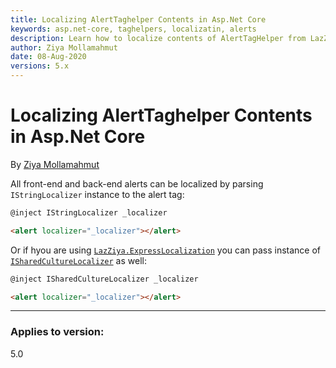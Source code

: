 ```yaml
---
title: Localizing AlertTaghelper Contents in Asp.Net Core
keywords: asp.net-core, taghelpers, localizatin, alerts
description: Learn how to localize contents of AlertTagHelper from LazZiya.TagHelpers for Asp.Net Core.
author: Ziya Mollamahmut
date: 08-Aug-2020
versions: 5.x
---
```


# Localizing AlertTaghelper Contents in Asp.Net Core

By [Ziya Mollamahmut](https://github.com/LazZiya)

All front-end and back-end alerts can be localized by parsing `IStringLocalizer` instance to the alert tag:

````html
@inject IStringLocalizer _localizer

<alert localizer="_localizer"></alert>
````

Or if hyou are using [`LazZiya.ExpressLocalization`][1] you can pass instance of [`ISharedCultureLocalizer`][2] as well:

````html
@inject ISharedCultureLocalizer _localizer

<alert localizer="_localizer"></alert>
````

---
### Applies to version:
5.0

[1]:../../LazZiya.ExpressLocalization/v4.0/index.md
[2]:https://github.com/LazZiya/ExpressLocalization/blob/master/LazZiya.ExpressLocalization/ISharedCultureLocalizer.cs
